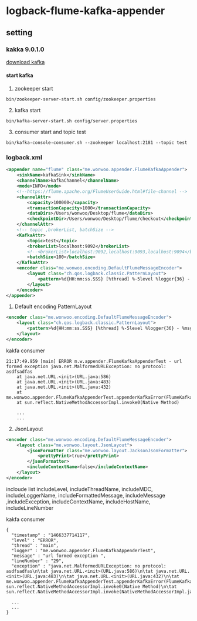 # logback-flume-kafka-appender

## setting

### kakka 9.0.1.0
[download kafka](http://kafka.apache.org/downloads.html "download kafka")

#### start kafka
1. zookeeper start
```
bin/zookeeper-server-start.sh config/zookeeper.properties
```

2. kafka start
```
bin/kafka-server-start.sh config/server.properties
```

3. consumer start and topic test
```
bin/kafka-console-consumer.sh --zookeeper localhost:2181 --topic test
```

### logback.xml
```xml
<appender name="flume" class="me.wonwoo.appender.FlumeKafkaAppender">
    <sinkName>kafkaSink</sinkName>
    <channelName>kafkaChannel</channelName>
    <mode>INFO</mode>
    <!--https://flume.apache.org/FlumeUserGuide.html#file-channel -->
    <channelAttr>
        <capacity>100000</capacity>
        <transactionCapacity>1000</transactionCapacity>
        <dataDirs>/Users/wonwoo/Desktop/flume</dataDirs>
        <checkpointDir>/Users/wonwoo/Desktop/flume/checkout</checkpointDir>
    </channelAttr>
    <!-- topic ,brokerList, batchSize -->
    <KafkaAttr>
        <topic>test</topic>
        <brokerList>localhost:9092</brokerList>
        <!--<brokerList>localhost:9092,localhost:9093,localhost:9094</brokerList>-->
        <batchSize>100</batchSize>
    </KafkaAttr>
    <encoder class="me.wonwoo.encoding.DefaultFlumeMessageEncoder">
        <layout class="ch.qos.logback.classic.PatternLayout">
            <pattern>%d{HH:mm:ss.SSS} [%thread] %-5level %logger{36} - %msg</pattern>
        </layout>
    </encoder>
</appender>
```

1. Default encoding PatternLayout 
```xml
<encoder class="me.wonwoo.encoding.DefaultFlumeMessageEncoder">
    <layout class="ch.qos.logback.classic.PatternLayout">
        <pattern>%d{HH:mm:ss.SSS} [%thread] %-5level %logger{36} - %msg</pattern>
    </layout>
</encoder>
```

kakfa consumer 

```
21:17:49.959 [main] ERROR m.w.appender.FlumeKafkaAppenderTest - url formed exception java.net.MalformedURLException: no protocol: asdfsadfas
	at java.net.URL.<init>(URL.java:586)
	at java.net.URL.<init>(URL.java:483)
	at java.net.URL.<init>(URL.java:432)
	at me.wonwoo.appender.FlumeKafkaAppenderTest.appenderKafkaError(FlumeKafkaAppenderTest.java:25)
	at sun.reflect.NativeMethodAccessorImpl.invoke0(Native Method)
	
	...
	...
```

2. JsonLayout
```xml
<encoder class="me.wonwoo.encoding.DefaultFlumeMessageEncoder">
    <layout class="me.wonwoo.layout.JsonLayout">
        <jsonFormatter class="me.wonwoo.layout.JacksonJsonFormatter">
            <prettyPrint>true</prettyPrint>
        </jsonFormatter>
        <includeContextName>false</includeContextName>
    </layout>
</encoder>
```
incloude list 
includeLevel, includeThreadName, includeMDC, includeLoggerName, includeFormattedMessage, includeMessage ,includeException, includeContextName, includeHostName, includeLineNumber

kakfa consumer 
```
{
  "timestamp" : "1466337714117",
  "level" : "ERROR",
  "thread" : "main",
  "logger" : "me.wonwoo.appender.FlumeKafkaAppenderTest",
  "message" : "url formed exception ",
  "lineNumber" : "29",
  "exception" : "java.net.MalformedURLException: no protocol: asdfsadfas\n\tat java.net.URL.<init>(URL.java:586)\n\tat java.net.URL.<init>(URL.java:483)\n\tat java.net.URL.<init>(URL.java:432)\n\tat me.wonwoo.appender.FlumeKafkaAppenderTest.appenderKafkaError(FlumeKafkaAppenderTest.java:26)\n\tat sun.reflect.NativeMethodAccessorImpl.invoke0(Native Method)\n\tat sun.reflect.NativeMethodAccessorImpl.invoke(NativeMethodAccessorImpl.java:62
  
  ...
  ...
}
```





